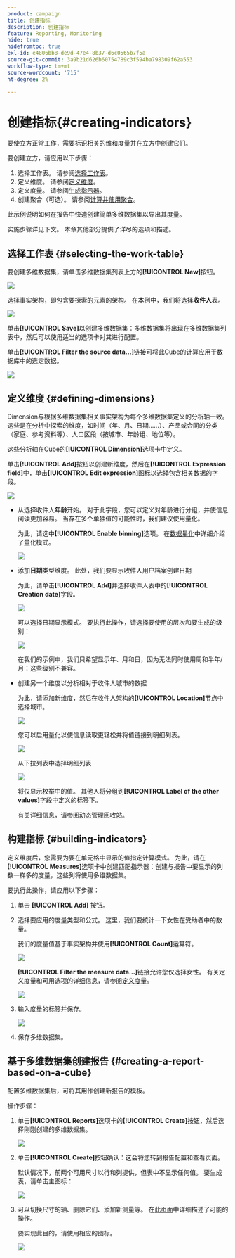 ```yaml
---
product: campaign
title: 创建指标
description: 创建指标
feature: Reporting, Monitoring
hide: true
hidefromtoc: true
exl-id: e4806bb8-de9d-47e4-8b37-d6c0565b7f5a
source-git-commit: 3a9b21d626b60754789c3f594ba798309f62a553
workflow-type: tm+mt
source-wordcount: '715'
ht-degree: 2%

---
```


# 创建指标{#creating-indicators}



要使立方正常工作，需要标识相关的维和度量并在立方中创建它们。

要创建立方，请应用以下步骤：

1. 选择工作表。 请参阅[选择工作表](#selecting-the-work-table)。
1. 定义维度。 请参阅[定义维度](#defining-dimensions)。
1. 定义度量。 请参阅[生成指示器](#building-indicators)。
1. 创建聚合（可选）。 请参阅[计算并使用聚合](../../reporting/using/concepts-and-methodology.md#calculating-and-using-aggregates)。

此示例说明如何在报告中快速创建简单多维数据集以导出其度量。

实施步骤详见下文。 本章其他部分提供了详尽的选项和描述。

## 选择工作表 {#selecting-the-work-table}

要创建多维数据集，请单击多维数据集列表上方的&#x200B;**[!UICONTROL New]**&#x200B;按钮。

![](assets/s_advuser_cube_create.png)

选择事实架构，即包含要探索的元素的架构。 在本例中，我们将选择&#x200B;**收件人**&#x200B;表。

![](assets/s_advuser_cube_wz_02.png)

单击&#x200B;**[!UICONTROL Save]**&#x200B;以创建多维数据集：多维数据集将出现在多维数据集列表中，然后可以使用适当的选项卡对其进行配置。

单击&#x200B;**[!UICONTROL Filter the source data...]**&#x200B;链接可将此Cube的计算应用于数据库中的选定数据。

![](assets/s_advuser_cube_wz_03.png)

## 定义维度 {#defining-dimensions}

Dimension与根据多维数据集相关事实架构为每个多维数据集定义的分析轴一致。 这些是在分析中探索的维度，如时间（年、月、日期……）、产品或合同的分类（家庭、参考资料等）、人口区段（按城市、年龄组、地位等）。

这些分析轴在Cube的&#x200B;**[!UICONTROL Dimension]**&#x200B;选项卡中定义。

单击&#x200B;**[!UICONTROL Add]**&#x200B;按钮以创建新维度，然后在&#x200B;**[!UICONTROL Expression field]**&#x200B;中，单击&#x200B;**[!UICONTROL Edit expression]**&#x200B;图标以选择包含相关数据的字段。

![](assets/s_advuser_cube_wz_04.png)

* 从选择收件人&#x200B;**年龄**&#x200B;开始。 对于此字段，您可以定义对年龄进行分组，并使信息阅读更加容易。 当存在多个单独值的可能性时，我们建议使用量化。

  为此，请选中&#x200B;**[!UICONTROL Enable binning]**&#x200B;选项。 在[数据量化](../../reporting/using/concepts-and-methodology.md#data-binning)中详细介绍了量化模式。

  ![](assets/s_advuser_cube_wz_05.png)

* 添加&#x200B;**日期**&#x200B;类型维度。 此处，我们要显示收件人用户档案创建日期

  为此，请单击&#x200B;**[!UICONTROL Add]**&#x200B;并选择收件人表中的&#x200B;**[!UICONTROL Creation date]**&#x200B;字段。

  ![](assets/s_advuser_cube_wz_06.png)

  可以选择日期显示模式。 要执行此操作，请选择要使用的层次和要生成的级别：

  ![](assets/s_advuser_cube_wz_07.png)

  在我们的示例中，我们只希望显示年、月和日，因为无法同时使用周和半年/月：这些级别不兼容。

* 创建另一个维度以分析相对于收件人城市的数据

  为此，请添加新维度，然后在收件人架构的&#x200B;**[!UICONTROL Location]**&#x200B;节点中选择城市。

  ![](assets/s_advuser_cube_wz_08.png)

  您可以启用量化以使信息读取更轻松并将值链接到明细列表。

  ![](assets/s_advuser_cube_wz_09.png)

  从下拉列表中选择明细列表

  ![](assets/s_advuser_cube_wz_10.png)

  将仅显示枚举中的值。 其他人将分组到&#x200B;**[!UICONTROL Label of the other values]**&#x200B;字段中定义的标签下。

  有关详细信息，请参阅[动态管理回收站](../../reporting/using/concepts-and-methodology.md#dynamically-managing-bins)。

## 构建指标 {#building-indicators}

定义维度后，您需要为要在单元格中显示的值指定计算模式。 为此，请在&#x200B;**[!UICONTROL Measures]**&#x200B;选项卡中创建匹配指示器：创建与报告中要显示的列数一样多的度量，这些列将使用多维数据集。

要执行此操作，请应用以下步骤：

1. 单击 **[!UICONTROL Add]** 按钮。
1. 选择要应用的度量类型和公式。 这里，我们要统计一下女性在受助者中的数量。

   我们的度量值基于事实架构并使用&#x200B;**[!UICONTROL Count]**&#x200B;运算符。

   ![](assets/s_advuser_cube_wz_11.png)

   **[!UICONTROL Filter the measure data...]**&#x200B;链接允许您仅选择女性。 有关定义度量和可用选项的详细信息，请参阅[定义度量](../../reporting/using/concepts-and-methodology.md#defining-measures)。

   ![](assets/s_advuser_cube_wz_12.png)

1. 输入度量的标签并保存。

   ![](assets/s_advuser_cube_wz_13.png)

1. 保存多维数据集。

## 基于多维数据集创建报告 {#creating-a-report-based-on-a-cube}

配置多维数据集后，可将其用作创建新报告的模板。

操作步骤：

1. 单击&#x200B;**[!UICONTROL Reports]**&#x200B;选项卡的&#x200B;**[!UICONTROL Create]**&#x200B;按钮，然后选择刚刚创建的多维数据集。

   ![](assets/s_advuser_cube_wz_14.png)

1. 单击&#x200B;**[!UICONTROL Create]**&#x200B;按钮确认：这会将您转到报告配置和查看页面。

   默认情况下，前两个可用尺寸以行和列提供，但表中不显示任何值。 要生成表，请单击主图标：

   ![](assets/s_advuser_cube_wz_15.png)

1. 可以切换尺寸的轴、删除它们、添加新测量等。 在[此页面](../../reporting/using/using-cubes-to-explore-data.md)中详细描述了可能的操作。

   要实现此目的，请使用相应的图标。

   ![](assets/s_advuser_cube_wz_16.png)
